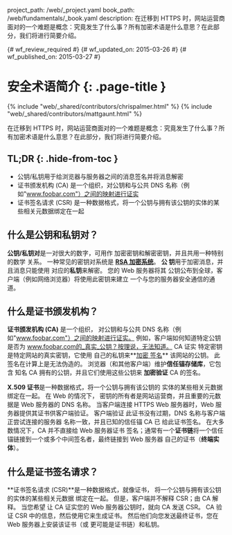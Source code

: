 project_path: /web/_project.yaml
book_path: /web/fundamentals/_book.yaml
description: 在迁移到 HTTPS 时，网站运营商面对的一个难题是概念：究竟发生了什么事？所有加密术语是什么意思？在此部分，我们将进行简要介绍。

{# wf_review_required #}
{# wf_updated_on: 2015-03-26 #}
{# wf_published_on: 2015-03-27 #}

# 安全术语简介 {: .page-title }

{% include "web/_shared/contributors/chrispalmer.html" %}
{% include "web/_shared/contributors/mattgaunt.html" %}



在迁移到 HTTPS 时，网站运营商面对的一个难题是概念：究竟发生了什么事？所有加密术语是什么意思？在此部分，我们将进行简要介绍。

## TL;DR {: .hide-from-toc }
- 公钥/私钥用于给浏览器与服务器之间的消息签名并将消息解密
- 证书颁发机构 (CA) 是一个组织，对公钥和与公共 DNS 名称（例如"www.foobar.com"）之间的映射进行证实
- 证书签名请求 (CSR) 是一种数据格式，将一个公钥与拥有该公钥的实体的某些相关元数据绑定在一起



## 什么是公钥和私钥对？

**公钥/私钥对**是一对很大的数字，可用作
加密密钥和解密密钥，并且共用一种特别的数学
关系。 一种常见的密钥对系统是 **[RSA
加密系统](https://en.wikipedia.org/wiki/RSA_(cryptosystem))**。 **公
钥**用于加密消息，并且消息只能使用
对应的**私钥**来解密。 您的 Web 服务器将其
公钥公布到全球，客户端（例如网络浏览器）将使用此密钥来建立
一个与您的服务器安全通信的通道。

## 什么是证书颁发机构？

**证书颁发机构 (CA)** 是一个组织，
对公钥和与公共 DNS 名称（例如"www.foobar.com"）之间的映射进行证实。
例如，客户端如何知道特定公钥是否为
www.foobar.com的_真实_公钥？按理说，无法知道。 CA 证实
特定密钥是特定网站的真实密钥，它使用
自己的私钥来**[加密
签名](https://en.wikipedia.org/wiki/RSA_(cryptosystem)#Signing_messages)**
该网站的公钥。 此签名在计算上是无法伪造的。
浏览器（和其他客户端）维护**信任锚存储库**，它包含
知名 CA 拥有的公钥，并且它们使用这些公钥来
**加密验证** CA 的签名。

**X.509 证书**是一种数据格式，将一个公钥与拥有该公钥的
实体的某些相关元数据绑定在一起。 在 Web 的情况下，
密钥的所有者是网站运营商，并且重要的元数据是 Web 服务器的 DNS
名称。 当客户端连接 HTTPS Web 服务器时，Web
服务器提供其证书供客户端验证。 客户端验证
此证书没有过期，DNS 名称与客户端正尝试连接的服务器
名称一致，并且已知的信任锚 CA 已
给此证书签名。 在大多数情况下，CA 并不直接给 Web 服务器证书
签名；通常有一个**证书链**将一个信任
锚链接到一个或多个中间签名者，最终链接到 Web 服务器
自己的证书（**终端实体**）。

## 什么是证书签名请求？

**证书签名请求 (CSR)**是一种数据格式，就像证书，
将一个公钥与拥有该公钥的实体的某些相关元数据
绑定在一起。 但是，客户端并不解释 CSR；由 CA 解释。 当您希望
让 CA 证实您的 Web 服务器公钥时，就向 CA 发送 CSR。 
CA 验证 CSR 中的信息，然后使用它来生成证书。
然后他们向您发送最终证书，您在 Web 服务器上安装该证书（或
更可能是证书链）和私钥。

